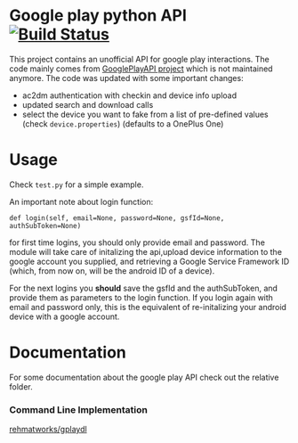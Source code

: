 # Google play python API [![Build Status](https://travis-ci.org/NoMore201/googleplay-api.svg?branch=master)](https://travis-ci.org/NoMore201/googleplay-api)

This project contains an unofficial API for google play interactions. The code mainly comes from
[GooglePlayAPI project](https://github.com/egirault/googleplay-api/) which is not
maintained anymore. The code was updated with some important changes:

* ac2dm authentication with checkin and device info upload
* updated search and download calls
* select the device you want to fake from a list of pre-defined values (check `device.properties`)
(defaults to a OnePlus One)

# Usage
Check `test.py` for a simple example.

An important note about login function:
```
def login(self, email=None, password=None, gsfId=None, authSubToken=None)
```
for first time logins, you should only provide email and password.
The module will take care of initalizing the api,upload device information 
to the google account you supplied, and retrieving 
a Google Service Framework ID (which, from now on, will be the android ID of a device).

For the next logins you **should** save the gsfId and the authSubToken, and provide them as parameters to the login function. If you login again with email and password only, this is the equivalent of re-initalizing your android device with a google account.

# Documentation

For some documentation about the google play API check out the relative folder.

### Command Line Implementation
[rehmatworks/gplaydl](https://github.com/rehmatworks/gplaydl)
